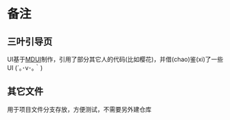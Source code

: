 # 备注
## 三叶引导页
UI基于[MDUI](https://github.com/zdhxiong/mdui)制作，引用了部分其它人的代码(比如樱花)，并借(chao)鉴(xi)了一些UI (´｡･v･｡｀)
## 其它文件
用于项目文件分支存放，方便测试，不需要另外建仓库
